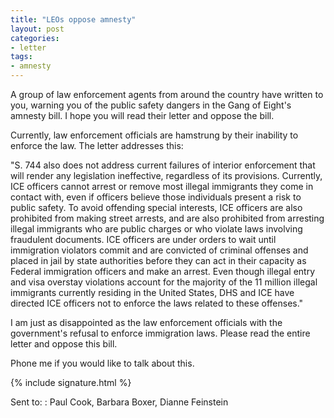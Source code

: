 ```yaml
---
title: "LEOs oppose amnesty"
layout: post
categories:
- letter
tags:
- amnesty
---
```


A group of law enforcement agents from around the country have written to you, warning you of the public safety dangers in the Gang of Eight's amnesty bill. I hope you will read their letter and oppose the bill.

Currently, law enforcement officials are hamstrung by their inability to enforce the law. The letter addresses this:

"S. 744 also does not address current failures of interior enforcement that will render any legislation ineffective, regardless of its provisions. Currently, ICE officers cannot arrest or remove most illegal immigrants they come in contact with, even if officers believe those individuals present a risk to public safety. To avoid offending special interests, ICE officers are also prohibited from making street arrests, and are also prohibited from arresting illegal immigrants who are public charges or who violate laws involving fraudulent documents. ICE officers are under orders to wait until immigration violators commit and are convicted of criminal offenses and placed in jail by state authorities before they can act in their capacity as Federal immigration officers and make an arrest. Even though illegal entry and visa overstay violations account for the majority of the 11 million illegal immigrants currently residing in the United States, DHS and ICE have directed ICE officers not to enforce the laws related to these offenses."

I am just as disappointed as the law enforcement officials with the government's refusal to enforce immigration laws. Please read the entire letter and oppose this bill.

Phone me if you would like to talk about this.

{% include signature.html %}

Sent to:
: Paul Cook, Barbara Boxer, Dianne Feinstein
